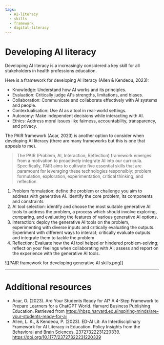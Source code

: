 ```yaml
---
tags:
  - AI-literacy
  - skills
  - framework
  - digital-literacy
---
```

# Developing AI literacy

Developing AI literacy is a increasingly considered a key skill for all stakeholders in health professions education.

Here is a framework for developing AI literacy (Allen & Kendeou, 2023):

- Knowledge: Understand how AI works and its principles.
- Evaluation: Critically judge AI's strengths, limitations, and biases.
- Collaboration: Communicate and collaborate effectively with AI systems and people.
- Contextualisation: Use AI as a tool in real-world settings.
- Autonomy: Make independent decisions while interacting with AI.
- Ethics: Address moral issues like fairness, accountability, transparency, and privacy.

The PAIR framework (Acar, 2023) is another option to consider when developing AI literacy (there are many frameworks but this is one that appeals to me).

> The PAIR (Problem, AI, Interaction, Reflection) framework emerges from a motivation to proactively integrate AI into our curricula. Specifically, PAIR aims to cultivate five essential skills that are paramount for leveraging these technologies responsibly: problem formulation, exploration, experimentation, critical thinking, and reflection.

1. Problem formulation: define the problem or challenge you aim to address with generative AI. Identify the core problem, its components and constraints
2. AI tool selection: identify and choose the most suitable generative AI tools to address the problem, a process which should involve exploring, comparing, and evaluating the features of various generative AI options.
3. Interaction: deploy the generative AI tools on the problem, experimenting with diverse inputs and critically evaluating the outputs. Experiment with different ways to interact; critically evaluate outputs and integrate them to tackle the problem
4. Reflection: Evaluate how the AI tool helped or hindered problem-solving; reflect on your feelings when collaborating with AI; assess and report on the experience with the generative AI tools.

![[PAIR framework for developing generative AI skills.png]]

---

# Additional resources

- Acar, O. (2023). Are Your Students Ready for AI? A 4-Step Framework to Prepare Learners for a ChatGPT World. Harvard Business Publishing Education. Retrieved from https://hbsp.harvard.edu/inspiring-minds/are-your-students-ready-for-ai
- Allen, L. K., & Kendeou, P. (2023). ED-AI Lit: An Interdisciplinary Framework for AI Literacy in Education. Policy Insights from the Behavioral and Brain Sciences, 23727322231220339. https://doi.org/10.1177/23727322231220339